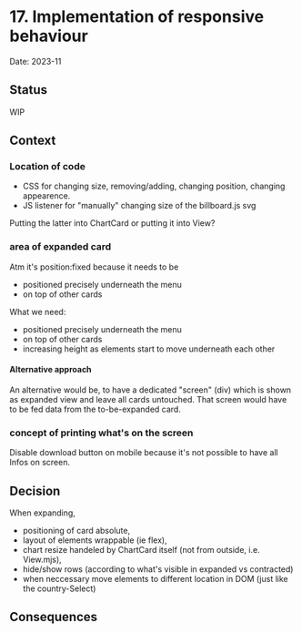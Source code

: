 # 17. Implementation of responsive behaviour

Date: 2023-11

## Status

WIP

## Context


### Location of code

- CSS for changing size, removing/adding, changing position, changing appearence.
- JS listener for "manually" changing size of the billboard.js svg

Putting the latter into ChartCard or putting it into View?

### area of expanded card

Atm it's position:fixed because it needs to be
- positioned precisely underneath the menu
- on top of other cards

What we need:
- positioned precisely underneath the menu
- on top of other cards
- increasing height as elements start to move underneath each other

#### Alternative approach

An alternative would be, to have a dedicated "screen" (div) which is shown as expanded view and leave all cards untouched.
That screen would have to be fed data from the to-be-expanded card.

### concept of printing what's on the screen

Disable download button on mobile because it's not possible to have all Infos on screen.


## Decision

When expanding, 
- positioning of card absolute, 
- layout of elements wrappable (ie flex),
- chart resize handeled by ChartCard itself (not from outside, i.e. View.mjs), 
- hide/show rows (according to what's visible in expanded vs contracted)
- when neccessary move elements to different location in DOM (just like the country-Select)

## Consequences


